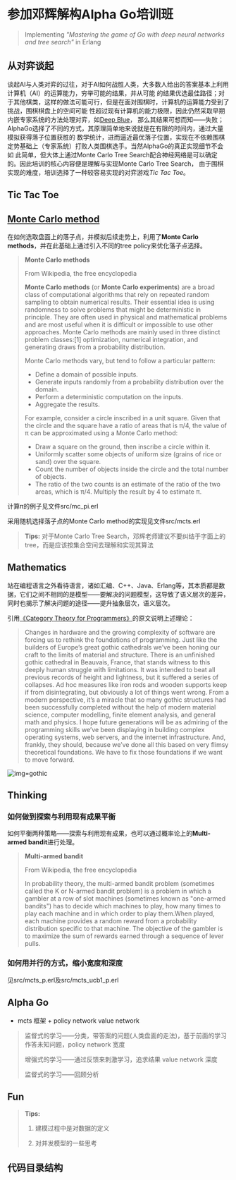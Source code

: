 # 参加邓辉解构Alpha Go培训班

>Implementing *"Mastering the game of Go with deep neural networks and tree search"* in Erlang

## 从对弈谈起

谈起AI与人类对弈的过往，对于AI如何战胜人类，大多数人给出的答案基本上利用计算机（AI）的运算能力，穷举可能的结果，并从可能
的结果优选最佳路径；对于其他棋类，这样的做法可能可行，但是在面对围棋时，计算机的运算能力受到了挑战，围棋棋盘上的空间可能
性超过现有计算机的能力极限，因此仍然采取早期内嵌专家系统的方法处理对弈，如[Deep Blue](https://en.wikipedia.org/wiki/Deep_Blue_(chess_computer))，
那么其结果可想而知——失败；AlphaGo选择了不同的方式，其原理简单地来说就是在有限的时间内，通过大量模拟获得落子位置获胜的
数学统计，进而逼近最优落子位置，实现在不依赖围棋定势基础上（专家系统）打败人类围棋选手。当然AlphaGo的真正实现细节不会如
此简单，但大体上通过Monte Carlo Tree Search配合神经网络是可以确定的。因此培训的核心内容便是理解与实现Monte Carlo Tree Search，
由于围棋实现的难度，培训选择了一种较容易实现的对弈游戏*Tic Tac Toe*。

## Tic Tac Toe



## [Monte Carlo method](https://en.wikipedia.org/wiki/Monte_Carlo_method)

在如何选取盘面上的落子点，并模拟后续走势上，利用了**Monte Carlo methods**，并在此基础上通过引入不同的tree policy来优化落子点选择。

>**Monte Carlo methods**
>
>From Wikipedia, the free encyclopedia
>
>**Monte Carlo methods** (or **Monte Carlo experiments**) are a broad class of computational algorithms that rely on repeated random sampling to obtain numerical results. Their essential idea is using randomness to solve problems that might be deterministic in principle. They are often used in physical and mathematical problems and are most useful when it is difficult or impossible to use other approaches. Monte Carlo methods are mainly used in three distinct problem classes:[1] optimization, numerical integration, and generating draws from a probability distribution.
>
>Monte Carlo methods vary, but tend to follow a particular pattern:
>
>- Define a domain of possible inputs.
>- Generate inputs randomly from a probability distribution over the domain.
>- Perform a deterministic computation on the inputs.
>- Aggregate the results.
>
>For example, consider a circle inscribed in a unit square. Given that the circle and the square have a ratio of areas that is π/4, the value of π can be approximated using a Monte Carlo method:
>
>- Draw a square on the ground, then inscribe a circle within it.
>- Uniformly scatter some objects of uniform size (grains of rice or sand) over the square.
>- Count the number of objects inside the circle and the total number of objects.
>- The ratio of the two counts is an estimate of the ratio of the two areas, which is π/4. Multiply the result by 4 to estimate π.

计算π的例子见文件src/mc_pi.erl

采用随机选择落子点的Monte Carlo method的实现见文件src/mcts.erl

>**Tips:** 对于Monte Carlo Tree Search，邓辉老师建议不要纠结于字面上的tree，而是应该按集合空间去理解和实现其算法

## Mathematics

站在编程语言之外看待语言，诸如汇编、C++、Java、Erlang等，其本质都是数据，它们之间不相同的是模型——要解决的问题模型，这导致了语义层次的差异，同时也揭示了解决问题的途径——提升抽象层次，语义层次。

引用[《Category Theory for Programmers》](https://bartoszmilewski.com/2014/10/28/category-theory-for-programmers-the-preface/)的原文说明上述理论：

>Changes in hardware and the growing complexity of software are forcing us to rethink the foundations of programming. Just like the builders of Europe’s great gothic cathedrals we’ve been honing our craft to the limits of material and structure. There is an unfinished gothic cathedral in Beauvais, France, that stands witness to this deeply human struggle with limitations. It was intended to beat all previous records of height and lightness, but it suffered a series of collapses. Ad hoc measures like iron rods and wooden supports keep if from disintegrating, but obviously a lot of things went wrong. From a modern perspective, it’s a miracle that so many gothic structures had been successfully completed without the help of modern material science, computer modelling, finite element analysis, and general math and physics. I hope future generations will be as admiring of the programming skills we’ve been displaying in building complex operating systems, web servers, and the internet infrastructure. And, frankly, they should, because we’ve done all this based on very flimsy theoretical foundations. We have to fix those foundations if we want to move forward.

![img=gothic](https://bartoszmilewski.files.wordpress.com/2014/10/beauvais_interior_supports.jpg)

## Thinking

### 如何做到探索与利用现有成果平衡

如何平衡两种策略——探索与利用现有成果，也可以通过概率论上的**Multi-armed bandit**进行处理。

>**Multi-armed bandit**
>
>From Wikipedia, the free encyclopedia
>
>In probability theory, the multi-armed bandit problem (sometimes called the K or N-armed bandit problem) is a problem in which a gambler at a row of slot machines (sometimes known as "one-armed bandits") has to decide which machines to play, how many times to play each machine and in which order to play them.When played, each machine provides a random reward from a probability distribution specific to that machine. The objective of the gambler is to maximize the sum of rewards earned through a sequence of lever pulls.

### 如何用并行的方式，缩小宽度和深度

见src/mcts_p.erl及src/mcts_ucb1_p.erl

## Alpha Go

- mcts 框架 + policy network value network

> 监督式的学习——分类，带答案的问题(人类盘面的走法)，基于前面的学习作答未知问题，policy network 宽度
>
>增强式的学习——通过反馈来刺激学习，追求结果 value network 深度
>
>监督式的学习——回顾分析

## Fun
>**Tips:**
>
>1. 建模过程中是对数据的定义
>
>2. 对并发模型的一些思考

## 代码目录结构
